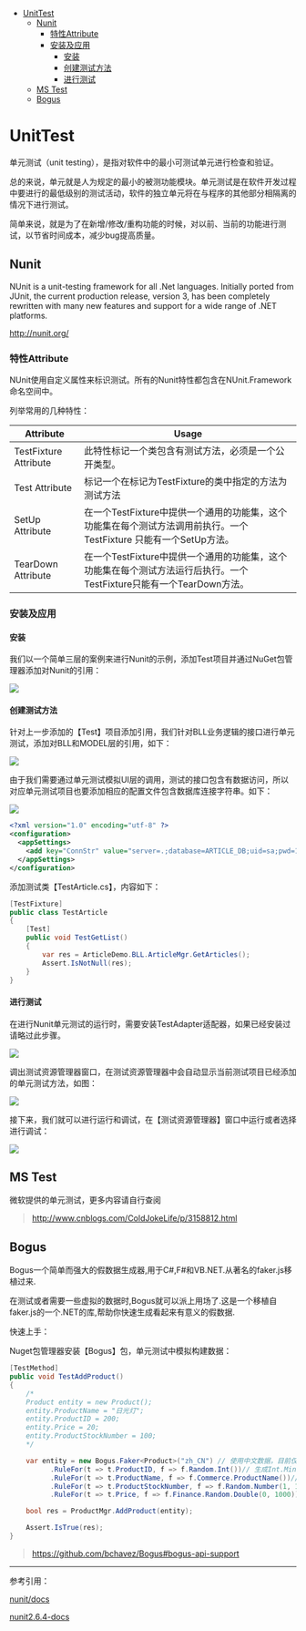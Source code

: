 <!-- TOC -->

- [UnitTest](#unittest)
    - [Nunit](#nunit)
        - [特性Attribute](#特性attribute)
        - [安装及应用](#安装及应用)
            - [安装](#安装)
            - [创建测试方法](#创建测试方法)
            - [进行测试](#进行测试)
    - [MS Test](#ms-test)
    - [Bogus](#bogus)

<!-- /TOC -->

<a id="markdown-unittest" name="unittest"></a>
# UnitTest
单元测试（unit testing），是指对软件中的最小可测试单元进行检查和验证。

总的来说，单元就是人为规定的最小的被测功能模块。单元测试是在软件开发过程中要进行的最低级别的测试活动，软件的独立单元将在与程序的其他部分相隔离的情况下进行测试。

简单来说，就是为了在新增/修改/重构功能的时候，对以前、当前的功能进行测试，以节省时间成本，减少bug提高质量。

<a id="markdown-nunit" name="nunit"></a>
## Nunit
NUnit is a unit-testing framework for all .Net languages. Initially ported from JUnit, the current production release, version 3, has been completely rewritten with many new features and support for a wide range of .NET platforms.

http://nunit.org/

<a id="markdown-特性attribute" name="特性attribute"></a>
### 特性Attribute
NUnit使用自定义属性来标识测试。所有的Nunit特性都包含在NUnit.Framework命名空间中。

列举常用的几种特性：

Attribute | Usage
----------|------
TestFixture Attribute | 此特性标记一个类包含有测试方法，必须是一个公开类型。
Test Attribute | 标记一个在标记为TestFixture的类中指定的方法为测试方法
SetUp Attribute | 在一个TestFixture中提供一个通用的功能集，这个功能集在每个测试方法调用前执行。一个TestFixture 只能有一个SetUp方法。
TearDown Attribute | 在一个TestFixture中提供一个通用的功能集，这个功能集在每个测试方法运行后执行。一个TestFixture只能有一个TearDown方法。

<a id="markdown-安装及应用" name="安装及应用"></a>
### 安装及应用

<a id="markdown-安装" name="安装"></a>
#### 安装
我们以一个简单三层的案例来进行Nunit的示例，添加Test项目并通过NuGet包管理器添加对Nunit的引用：

![](../assets/Enterprise/Nunit_nuget1.png)

<a id="markdown-创建测试方法" name="创建测试方法"></a>
#### 创建测试方法
针对上一步添加的【Test】项目添加引用，我们针对BLL业务逻辑的接口进行单元测试，添加对BLL和MODEL层的引用，如下：

![](../assets/Enterprise/Nunit_create1.png)

由于我们需要通过单元测试模拟UI层的调用，测试的接口包含有数据访问，所以对应单元测试项目也要添加相应的配置文件包含数据库连接字符串。如下：

![](../assets/Enterprise/Nunit_create2.png)

```xml
<?xml version="1.0" encoding="utf-8" ?>
<configuration>
  <appSettings>
    <add key="ConnStr" value="server=.;database=ARTICLE_DB;uid=sa;pwd=1;"/>
  </appSettings>
</configuration>
```

添加测试类【TestArticle.cs】，内容如下：
```cs
[TestFixture]
public class TestArticle
{
    [Test]
    public void TestGetList()
    {
        var res = ArticleDemo.BLL.ArticleMgr.GetArticles();
        Assert.IsNotNull(res);
    }
}
```

<a id="markdown-进行测试" name="进行测试"></a>
#### 进行测试

在进行Nunit单元测试的运行时，需要安装TestAdapter适配器，如果已经安装过请略过此步骤。

![](../assets/Enterprise/Nunit_adapter1.png)

调出测试资源管理器窗口，在测试资源管理器中会自动显示当前测试项目已经添加的单元测试方法，如图：

![](../assets/Enterprise/Nunit_create3.png)

接下来，我们就可以进行运行和调试，在【测试资源管理器】窗口中运行或者选择进行调试：

![](../assets/Enterprise/Nunit_run1.gif)

<a id="markdown-ms-test" name="ms-test"></a>
## MS Test
微软提供的单元测试，更多内容请自行查阅

> http://www.cnblogs.com/ColdJokeLife/p/3158812.html

<a id="markdown-bogus" name="bogus"></a>
## Bogus
Bogus一个简单而强大的假数据生成器,用于C#,F#和VB.NET.从著名的faker.js移植过来.

在测试或者需要一些虚拟的数据时,Bogus就可以派上用场了.这是一个移植自faker.js的一个.NET的库,帮助你快速生成看起来有意义的假数据.

快速上手：

Nuget包管理器安装【Bogus】包，单元测试中模拟构建数据：

```cs
[TestMethod]
public void TestAddProduct()
{
    /*
    Product entity = new Product();
    entity.ProductName = "日光灯";
    entity.ProductID = 200;
    entity.Price = 20;
    entity.ProductStockNumber = 100;
    */

    var entity = new Bogus.Faker<Product>("zh_CN") // 使用中文数据，目前仅对名称有效
          .RuleFor(t => t.ProductID, f => f.Random.Int())// 生成Int.MinValue到Int.MaxValue随机数
          .RuleFor(t => t.ProductName, f => f.Commerce.ProductName())// 获取随机的产品名称。
          .RuleFor(t => t.ProductStockNumber, f => f.Random.Number(1, 100)) // 1-100 随机值
          .RuleFor(t => t.Price, f => f.Finance.Random.Double(0, 1000));// 随机浮点数 0-1000之间

    bool res = ProductMgr.AddProduct(entity);

    Assert.IsTrue(res);
}
```

> https://github.com/bchavez/Bogus#bogus-api-support



---

参考引用：

[nunit/docs](https://github.com/nunit/docs/wiki/Installation)

[nunit2.6.4-docs](http://nunit.org/docs/2.6.4/docHome.html)